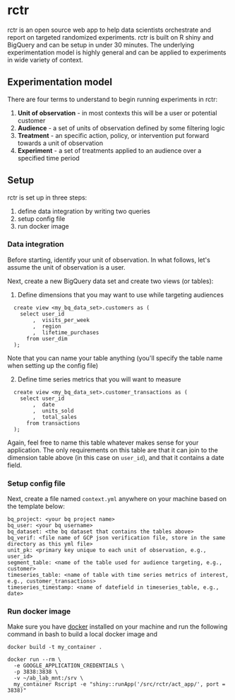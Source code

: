 # rctr

rctr is an open source web app to help data scientists orchestrate and report on targeted randomized experiments. rctr is built on R shiny and BigQuery and can be setup in under 30 minutes. The underlying experimentation model is highly general and can be applied to experiments in wide variety of context. 

## Experimentation model

There are four terms to understand to begin running experiments in rctr:

1. **Unit of observation** - in most contexts this will be a user or potential customer
2. **Audience** - a set of units of observation defined by some filtering logic
3. **Treatment** - an specific action, policy, or intervention put forward towards a unit of observation
4. **Experiment** - a set of treatments applied to an audience over a specified time period

## Setup

rctr is set up in three steps:

1. define data integration by writing two queries
2. setup config file
3. run docker image

### Data integration

Before starting, identify your unit of observation. In what follows, let's assume the unit of observation is a user.

Next, create a new BigQuery data set and create two views (or tables):

1. Define dimensions that you may want to use while targeting audiences
  
```
  create view <my_bq_data_set>.customers as (
    select user_id
        ,  visits_per_week
        ,  region
        ,  lifetime_purchases
      from user_dim
  );
```

Note that you can name your table anything (you'll specify the table name when setting up the config file)

2. Define time series metrics that you will want to measure

```
  create view <my_bq_data_set>.customer_transactions as (
    select user_id
        ,  date
        ,  units_sold
        ,  total_sales
      from transactions
  );
```

Again, feel free to name this table whatever makes sense for your application. The only requirements on this table are that it can join to the dimension table above (in this case on `user_id`), and that it contains a date field.

### Setup config file

Next, create a file named `context.yml` anywhere on your machine based on the template below:


```
bq_project: <your bq project name>
bq_user: <your bq username>
bq_dataset: <the bq dataset that contains the tables above>
bq_verif: <file name of GCP json verification file, store in the same directory as this yml file>
unit_pk: <primary key unique to each unit of observation, e.g., user_id>
segment_table: <name of the table used for audience targeting, e.g., customer>
timeseries_table: <name of table with time series metrics of interest, e.g., customer_transactions>
timeseries_timestamp: <name of datefield in timeseries_table, e.g., date>

```

### Run docker image

Make sure you have [docker](https://docs.docker.com/) installed on your machine and run the following command in bash to build a local docker image and

```
docker build -t my_container .

docker run --rm \
  -e GOOGLE_APPLICATION_CREDENTIALS \
  -p 3838:3838 \
  -v ~/ab_lab_mnt:/srv \
  my_container Rscript -e "shiny::runApp('/src/rctr/act_app/', port = 3838)"
```



